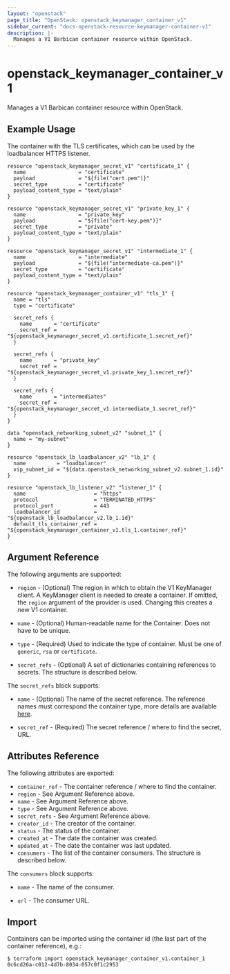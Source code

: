 ```yaml
---
layout: "openstack"
page_title: "OpenStack: openstack_keymanager_container_v1"
sidebar_current: "docs-openstack-resource-keymanager-container-v1"
description: |-
  Manages a V1 Barbican container resource within OpenStack.
---
```


# openstack\_keymanager\_container\_v1

Manages a V1 Barbican container resource within OpenStack.

## Example Usage

The container with the TLS certificates, which can be used by the loadbalancer HTTPS listener.

```hcl
resource "openstack_keymanager_secret_v1" "certificate_1" {
  name                 = "certificate"
  payload              = "${file("cert.pem")}"
  secret_type          = "certificate"
  payload_content_type = "text/plain"
}

resource "openstack_keymanager_secret_v1" "private_key_1" {
  name                 = "private_key"
  payload              = "${file("cert-key.pem")}"
  secret_type          = "private"
  payload_content_type = "text/plain"
}

resource "openstack_keymanager_secret_v1" "intermediate_1" {
  name                 = "intermediate"
  payload              = "${file("intermediate-ca.pem")}"
  secret_type          = "certificate"
  payload_content_type = "text/plain"
}

resource "openstack_keymanager_container_v1" "tls_1" {
  name = "tls"
  type = "certificate"

  secret_refs {
    name       = "certificate"
    secret_ref = "${openstack_keymanager_secret_v1.certificate_1.secret_ref}"
  }

  secret_refs {
    name       = "private_key"
    secret_ref = "${openstack_keymanager_secret_v1.private_key_1.secret_ref}"
  }

  secret_refs {
    name       = "intermediates"
    secret_ref = "${openstack_keymanager_secret_v1.intermediate_1.secret_ref}"
  }
}

data "openstack_networking_subnet_v2" "subnet_1" {
  name = "my-subnet"
}

resource "openstack_lb_loadbalancer_v2" "lb_1" {
  name          = "loadbalancer"
  vip_subnet_id = "${data.openstack_networking_subnet_v2.subnet_1.id}"
}

resource "openstack_lb_listener_v2" "listener_1" {
  name                      = "https"
  protocol                  = "TERMINATED_HTTPS"
  protocol_port             = 443
  loadbalancer_id           = "${openstack_lb_loadbalancer_v2.lb_1.id}"
  default_tls_container_ref = "${openstack_keymanager_container_v1.tls_1.container_ref}"
}
```

## Argument Reference

The following arguments are supported:

* `region` - (Optional) The region in which to obtain the V1 KeyManager client.
    A KeyManager client is needed to create a container. If omitted, the
    `region` argument of the provider is used. Changing this creates a new
    V1 container.

* `name` - (Optional) Human-readable name for the Container. Does not have
    to be unique.

* `type` - (Required) Used to indicate the type of container. Must be one of `generic`, `rsa` or `certificate`.

* `secret_refs` - (Optional) A set of dictionaries containing references to secrets. The structure is described
    below.

The `secret_refs` block supports:

* `name` - (Optional) The name of the secret reference. The reference names must correspond the container type, more details are available [here](https://docs.openstack.org/barbican/stein/api/reference/containers.html).

* `secret_ref` - (Required) The secret reference / where to find the secret, URL.

## Attributes Reference

The following attributes are exported:

* `container_ref` - The container reference / where to find the container.
* `region` - See Argument Reference above.
* `name` - See Argument Reference above.
* `type` - See Argument Reference above.
* `secret_refs` - See Argument Reference above.
* `creator_id` - The creator of the container.
* `status` - The status of the container.
* `created_at` - The date the container was created.
* `updated_at` - The date the container was last updated.
* `consumers` - The list of the container consumers. The structure is described below.

The `consumers` block supports:

* `name` - The name of the consumer.

* `url` - The consumer URL.

## Import

Containers can be imported using the container id (the last part of the container reference), e.g.:

```
$ terraform import openstack_keymanager_container_v1.container_1 0c6cd26a-c012-4d7b-8034-057c0f1c2953
```
